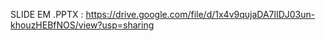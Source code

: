 SLIDE EM .PPTX : https://drive.google.com/file/d/1x4v9qujaDA7lIDJ03un-khouzHEBfNOS/view?usp=sharing

